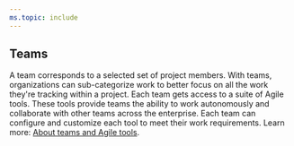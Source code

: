```yaml
---
ms.topic: include
---
```



## Teams 

A team corresponds to a selected set of project members. With teams, organizations can sub-categorize work to better focus on all the work they're tracking within a project. Each team gets access to a suite of Agile tools. These tools provide teams the ability to work autonomously and collaborate with other teams across the enterprise. Each team can configure and customize each tool to meet their work requirements. Learn more: [About teams and Agile tools](/vsts/organizations/settings/about-teams-and-settings). 